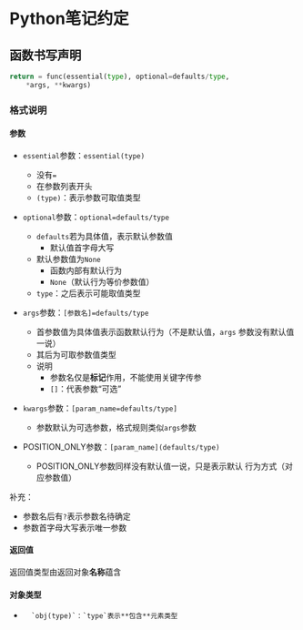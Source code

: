 #	Python笔记约定

##	函数书写声明

```python
return = func(essential(type), optional=defaults/type,
	*args, **kwargs)
```

###	格式说明

####	参数

-	`essential`参数：`essential(type)`
	-	没有`=`
	-	在参数列表开头
	-	`(type)`：表示参数可取值类型

-	`optional`参数：`optional=defaults/type`
	-	`defaults`若为具体值，表示默认参数值
		-	默认值首字母大写
	-	默认参数值为`None`
		-	函数内部有默认行为
		-	`None`（默认行为等价参数值）
	-	`type`：之后表示可能取值类型

-	`args`参数：`[参数名]=defaults/type`
	-	首参数值为具体值表示函数默认行为（不是默认值，`args`
		参数没有默认值一说）
	-	其后为可取参数值类型
	-	说明
		-	参数名仅是**标记**作用，不能使用关键字传参
		-	`[]`：代表参数“可选”

-	`kwargs`参数：`[param_name=defaults/type]`
	-	参数默认为可选参数，格式规则类似`args`参数

-	POSITION_ONLY参数：`[param_name](defaults/type)`
	-	POSITION_ONLY参数同样没有默认值一说，只是表示默认
		行为方式（对应参数值）

补充：
-	参数名后有`?`表示参数名待确定
-	参数首字母大写表示唯一参数

####	返回值

返回值类型由返回对象**名称**蕴含

####	对象类型

-		`obj(type)`：`type`表示**包含**元素类型

